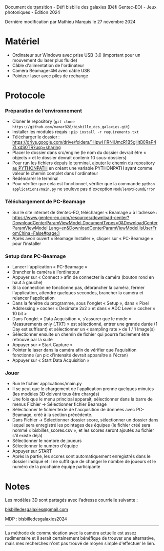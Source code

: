 Document de transition - Défi bisbille des galaxies (Défi Gentec-EO) - Jeux photoniques - Édition 2024

Dernière modification par Mathieu Marquis le 27 novembre 2024

# Matériel
- Ordinateur sur Windows avec prise USB-3.0 (important pour un mouvement du laser plus fluide)
- Câble d'alimentation de l'ordinateur
- Caméra Beamage-4M avec câble USB
- Pointeur laser avec piles de rechange

# Protocole
### Préparation de l'environnement
- Cloner le repository (`git clone https://github.com/mamar828/bisbille_des_galaxies.git`)
- Installer les modules requis : `pip install -r requirements.txt`
- Télécharger le dossier : https://drive.google.com/drive/folders/1HpwH1RNlUmcR1B5gHtB0RaP4ZLxdS0TR?usp=sharing
- Placer le dossier dans src/engine (le nom du dossier devrait être « objects » et le dossier devrait contenir 10 sous-dossiers)
- Pour run les fichiers depuis le terminal, [ajouter le chemin du repository au PYTHONPATH](https://stackoverflow.com/questions/3701646/how-to-add-to-the-pythonpath-in-windows-so-it-finds-my-modules-packages) en créant une variable PYTHONPATH ayant comme valeur le chemin complet dans l'ordinateur
- Redémarrer le terminal
- Pour vérifier que cela est fonctionnel, vérifier que la commande `python applications/main.py` ne soulève pas d'exception `ModuleNotFoundError`

### Téléchargement de PC-Beamage
- Sur le site internet de Gentec-EO, télécharger « Beamage » à l'adresse : https://www.gentec-eo.com/resources/download-center?DownloadCenterParamViewModel.DocumentTypes=0&DownloadCenterParamViewModel.Lang=en&DownloadCenterParamViewModel.IsUserFromChina=False#page:1
- Après avoir ouvert « Beamage Installer », cliquer sur « PC-Beamage » pour l'installer

### Setup dans PC-Beamage
- Lancer l'application « PC-Beamage »
- Brancher la caméra à l'ordinateur
- Appuyer sur « Connect » afin de connecter la caméra (bouton rond en haut à gauche)
- Si la connection ne fonctionne pas, débrancher la caméra, fermer l'application, attendre quelques secondes, brancher la caméra et relancer l'application
- Dans la fenêtre du programme, sous l'onglet « Setup », dans « Pixel Addressing » cocher « Decimate 2x2 » et dans « ADC Level » cocher « 10 bit »
- Dans l'onglet « Data Acquisition », s'assurer que le mode « Measurements only (.TXT) » est sélectionné, entrer une grande durée (1 Day est suffisant) et sélectionner un « sampling rate » de 1 / 1 Image(s)
- Sélectionner ensuite un chemin de fichier qui pourra facilement être retrouvé par la suite
- Appuyer sur « Start Capture »
- Pointer le laser dans la caméra afin de vérifier que l'aquisition fonctionne (un pic d'intensité devrait apparaître à l'écran)
- Appuyer sur « Start Data Acquisition »
 
### Jouer
- Run le fichier applications/main.py
- Il se peut que le chargement de l'application prenne quelques minutes (les modèles 3D doivent tous être chargés)
- Une fois que le menu principal apparaît, sélectionner dans la barre de menus Fichier -> Sélectionner fichier Beamage 
- Sélectionner le fichier texte de l'acquisition de données avec PC-Beamage, créé à la section précédente.
- Dans Fichier -> Sélectionner dossier score, sélectionner un dossier dans lequel sera enregistré les pointages des équipes (le fichier créé sera nommé « bisbilles_scores.csv », et les scores seront ajoutés au fichier s'il existe déjà)
- Sélectionner le nombre de joueurs
- Sélectionner le numéro d'équipe
- Appuyer sur START
- Après la partie, les scores sont automatiquement enregistrés dans le dossier indiqué et il ne suffit que de changer le nombre de joueurs et le numéro de la prochaine équipe participante

# Notes
Les modèles 3D sont partagés avec l'adresse courrielle suivante :

bisbilledesgalaxies@gmail.com

MDP : bisbilledesgalaxies2024

---
La méthode de communication avec la caméra actuelle est assez rudimentaire et il serait certainement bénéfique de trouver une alternative, mais mes recherches n'ont pas trouvé de moyen simple d'effectuer le lien.
